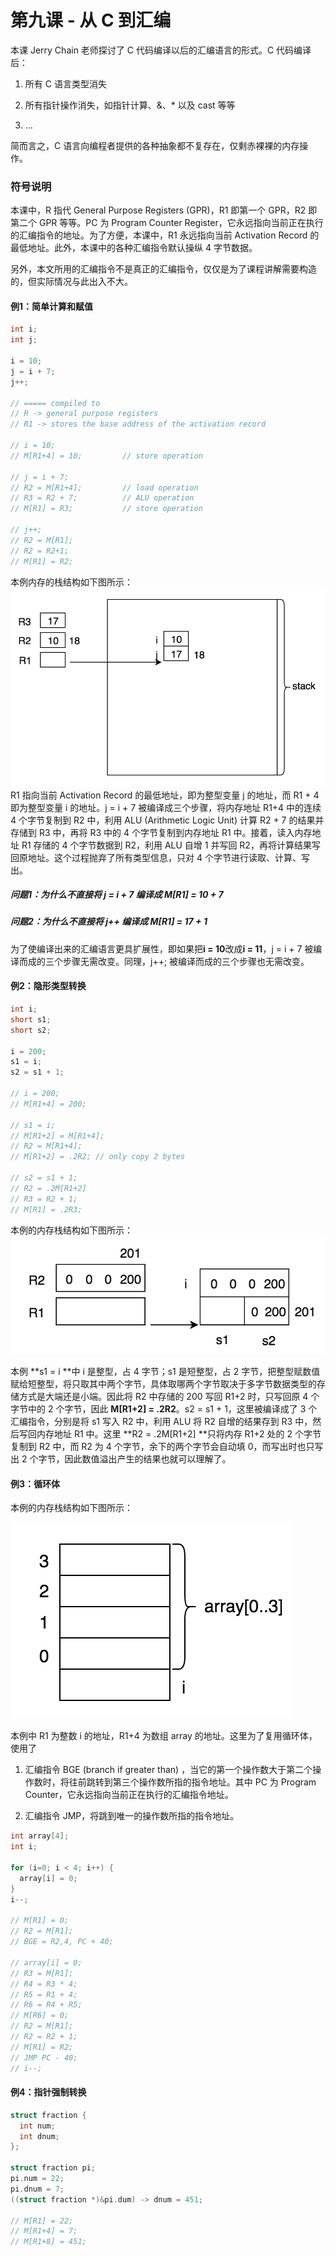 # 第九课 - 从 C 到汇编

本课 Jerry Chain 老师探讨了 C 代码编译以后的汇编语言的形式。C 代码编译后：

1. 所有 C 语言类型消失

2. 所有指针操作消失，如指针计算、&、\* 以及 cast 等等

3. ...

简而言之，C 语言向编程者提供的各种抽象都不复存在，仅剩赤裸裸的内存操作。

### 符号说明

本课中，R 指代 General Purpose Registers \(GPR\)，R1 即第一个 GPR，R2 即第二个 GPR 等等。PC 为 Program Counter Register，它永远指向当前正在执行的汇编指令的地址。为了方便，本课中，R1 永远指向当前 Activation Record 的最低地址。此外，本课中的各种汇编指令默认操纵 4 字节数据。

另外，本文所用的汇编指令不是真正的汇编指令，仅仅是为了课程讲解需要构造的，但实际情况与此出入不大。

#### 例1：简单计算和赋值

```c
int i;
int j;

i = 10;
j = i + 7;
j++;

// ===== compiled to
// R -> general purpose registers
// R1 -> stores the base address of the activation record

// i = 10;
// M[R1+4] = 10;         // store operation

// j = i + 7;
// R2 = M[R1+4];         // load operation
// R3 = R2 + 7;          // ALU operation
// M[R1] = R3;           // store operation

// j++;
// R2 = M[R1];
// R2 = R2+1;
// M[R1] = R2;
```

本例内存的栈结构如下图所示：![](/assets/cs107-9-example-1.jpg)R1 指向当前 Activation Record 的最低地址，即为整型变量 j 的地址，而 R1 + 4 即为整型变量 i 的地址。j = i + 7 被编译成三个步骤，将内存地址 R1+4 中的连续 4 个字节复制到 R2 中，利用 ALU \(Arithmetic Logic Unit\) 计算 R2 + 7 的结果并存储到 R3 中，再将 R3 中的 4 个字节复制到内存地址 R1 中。接着，读入内存地址 R1 存储的 4 个字节数据到 R2，利用 ALU 自增 1 并写回 R2，再将计算结果写回原地址。这个过程抛弃了所有类型信息，只对 4 个字节进行读取、计算、写出。

##### 问题1：为什么不直接将 j = i + 7 编译成 M\[R1\] = 10 + 7

##### 问题2：为什么不直接将 j++ 编译成 M\[R1\] = 17 + 1

为了使编译出来的汇编语言更具扩展性，即如果把**i = 10**改成**i = 11**，j = i + 7 被编译而成的三个步骤无需改变。同理，j++; 被编译而成的三个步骤也无需改变。

#### 例2：隐形类型转换

```c
int i;
short s1;
short s2;

i = 200;  	
s1 = i;
s2 = s1 + 1;

// i = 200;
// M[R1+4] = 200;

// s1 = i;
// M[R1+2] = M[R1+4];
// R2 = M[R1+4];
// M[R1+2] = .2R2; // only copy 2 bytes

// s2 = s1 + 1;
// R2 = .2M[R1+2]
// R3 = R2 + 1;
// M[R1] = .2R3;
```

本例的内存栈结构如下图所示：![](/assets/cs107-9-example-2.jpg)

本例 **s1 = i **中 i 是整型，占 4 字节；s1 是短整型，占 2 字节，把整型赋数值赋给短整型，将只取其中两个字节，具体取哪两个字节取决于多字节数据类型的存储方式是大端还是小端。因此将 R2 中存储的 200 写回 R1+2 时，只写回原 4 个字节中的 2 个字节，因此 **M\[R1+2\] = .2R2**。s2 = s1 + 1，这里被编译成了 3 个汇编指令，分别是将 s1 写入 R2 中，利用 ALU 将 R2 自增的结果存到 R3 中，然后写回内存地址 R1 中。这里 **R2 = .2M\[R1+2\] **只将内存 R1+2 处的 2 个字节复制到 R2 中，而 R2 为 4 个字节，余下的两个字节会自动填 0，而写出时也只写出 2 个字节，因此数值溢出产生的结果也就可以理解了。

#### 例3：循环体

本例的内存栈结构如下图所示：

![](/assets/cs107-9-example-3.jpg)

本例中 R1 为整数 i 的地址，R1+4 为数组 array 的地址。这里为了复用循环体，使用了

1. 汇编指令 BGE \(branch if greater than\) ，当它的第一个操作数大于第二个操作数时，将往前跳转到第三个操作数所指的指令地址。其中 PC 为 Program Counter，它永远指向当前正在执行的汇编指令地址。

2. 汇编指令 JMP，将跳到唯一的操作数所指的指令地址。

```c
int array[4];
int i;

for (i=0; i < 4; i++) {
  array[i] = 0;
}
i--; 

// M[R1] = 0;
// R2 = M[R1];
// BGE = R2,4, PC + 40;

// array[i] = 0;
// R3 = M[R1];
// R4 = R3 * 4;
// R5 = R1 + 4;
// R6 = R4 + R5;
// M[R6] = 0;
// R2 = M[R1];
// R2 = R2 + 1;
// M[R1] = R2;
// JMP PC - 40;
// i--;
```

#### 例4：指针强制转换

```c
struct fraction {
  int num;
  int dnum;
};

struct fraction pi;
pi.num = 22;
pi.dnum = 7;
((struct fraction *)&pi.dum) -> dnum = 451;

// M[R1] = 22;
// M[R1+4] = 7;
// M[R1+8] = 451;
```



